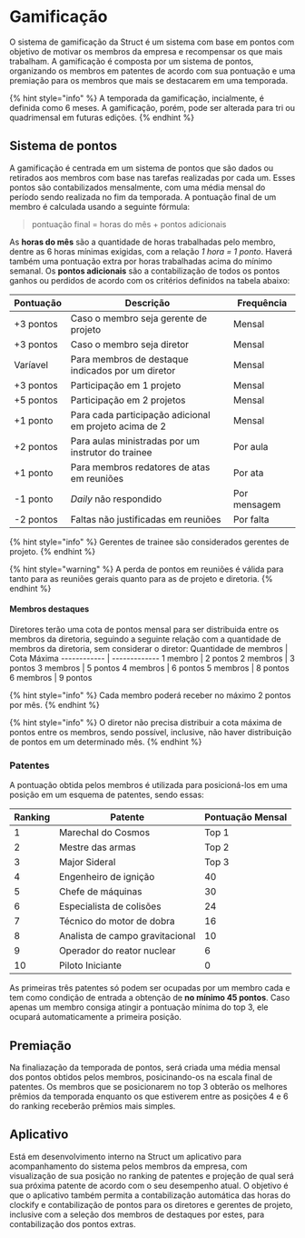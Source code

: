 # Gamificação
O sistema de gamificação da Struct é um sistema com base em pontos com objetivo de motivar os membros da empresa e recompensar os que mais trabalham. A gamificação é composta por um sistema de pontos, organizando os membros em patentes de acordo com sua pontuação e uma premiação para os membros que mais se destacarem em uma temporada.

{% hint style="info" %}
A temporada da gamificação, incialmente, é definida como 6 meses. A gamificação, porém, pode ser alterada para tri ou quadrimensal em futuras edições.
{% endhint %}

## Sistema de pontos
A gamificação é centrada em um sistema de pontos que são dados ou retirados aos membros com base nas tarefas realizadas por cada um. Esses pontos são contabilizados mensalmente, com uma média mensal do período sendo realizada no fim da temporada.
A pontuação final de um membro é calculada usando a seguinte fórmula:
> pontuação final = horas do mês + pontos adicionais

As **horas do mês** são a quantidade de horas trabalhadas pelo membro, dentre as 6 horas mínimas exigidas, com a relação *1 hora = 1 ponto*. Haverá também uma pontuação extra por horas trabalhadas acima do mínimo semanal.
Os **pontos adicionais** são a contabilização de todos os pontos ganhos ou perdidos de acordo com os critérios definidos na tabela abaixo:

Pontuação | Descrição | Frequência
------------ | ------------- | -------------
+3 pontos | Caso o membro seja gerente de projeto | Mensal
+3 pontos | Caso o membro seja diretor | Mensal
Varíavel | Para membros de destaque indicados por um diretor | Mensal
+3 pontos | Participação em 1 projeto | Mensal
+5 pontos | Participação em 2 projetos | Mensal
+1 ponto | Para cada participação adicional em projeto acima de 2 | Mensal
+2 pontos | Para aulas ministradas por um instrutor do trainee | Por aula
+1 ponto | Para membros redatores de atas em reuniões | Por ata
-1 ponto | *Daily* não respondido | Por mensagem
-2 pontos | Faltas não justificadas em reuniões | Por falta

{% hint style="info" %}
Gerentes de trainee são considerados gerentes de projeto.
{% endhint %}

{% hint style="warning" %}
A perda de pontos em reuniões é válida para tanto para as reuniões gerais quanto para as de projeto e diretoria.
{% endhint %}

#### Membros destaques
Diretores terão uma cota de pontos mensal para ser distribuida entre os membros da diretoria, seguindo a seguinte relação com a quantidade de membros da diretoria, sem considerar o diretor:
Quantidade de membros | Cota Máxima
------------ | -------------
1 membro | 2 pontos
2 membros | 3 pontos
3 membros | 5 pontos
4 membros | 6 pontos
5 membros | 8 pontos
6 membros | 9 pontos

{% hint style="info" %}
Cada membro poderá receber no máximo 2 pontos por mês.
{% endhint %}

{% hint style="info" %}
O diretor não precisa distribuir a cota máxima de pontos entre os membros, sendo possível, inclusive, não haver distribuição de pontos em um determinado mês.
{% endhint %}

### Patentes
A pontuação obtida pelos membros é utilizada para posicioná-los em uma posição em um esquema de patentes, sendo essas:

Ranking | Patente | Pontuação Mensal
------------ | ------------- | -------------
1 | Marechal do Cosmos | Top 1
2 | Mestre das armas | Top 2
3 | Major Sideral | Top 3
4 | Engenheiro de ignição | 40
5 | Chefe de máquinas | 30
6 | Especialista de colisões | 24
7 | Técnico do motor de dobra | 16
8 | Analista de campo gravitacional | 10
9 | Operador do reator nuclear | 6
10 | Piloto Iniciante | 0

As primeiras três patentes só podem ser ocupadas por um membro cada e tem como condição de entrada a obtenção de **no mínimo 45 pontos**. Caso apenas um membro consiga atingir a pontuação mínima do top 3, ele ocupará automaticamente a primeira posição.

## Premiação
Na finaliazação da temporada de pontos, será criada uma média mensal dos pontos obtidos pelos membros, posicinando-os na escala final de patentes.
Os membros que se posicionarem no top 3 obterão os melhores prêmios da temporada enquanto os que estiverem entre as posições 4 e 6 do ranking receberão prêmios mais simples.

## Aplicativo
Está em desenvolvimento interno na Struct um aplicativo para acompanhamento do sistema pelos membros da empresa, com visualização de sua posição no ranking de patentes e projeção de qual será sua próxima patente de acordo com o seu desempenho atual. O objetivo é que o aplicativo também permita a contabilização automática das horas do clockify e contabilização de pontos para os diretores e gerentes de projeto, inclusive com a seleção dos membros de destaques por estes, para contabilização dos pontos extras.
